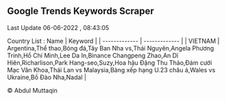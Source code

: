 

## Google Trends Keywords Scraper 
 
Last Update 06-06-2022 , 08:43:05

Country List :
 Name  | Keyword |
| ------------- | ------------- |
| VIETNAM | Argentina,Thể thao,Bóng đá,Tây Ban Nha vs,Thái Nguyên,Angela Phương Trinh,Hồ Chí Minh,Lee Da In,Binance Changpeng Zhao,An Dĩ Hiên,Richarlison,Park Hang-seo,Suzy,Hoa hậu Đặng Thu Thảo,Đám cưới Mạc Văn Khoa,Thái Lan vs Malaysia,Bảng xếp hạng U.23 châu á,Wales vs Ukraine,Bồ Đào Nha,Nadal |



© Abdul Muttaqin 
